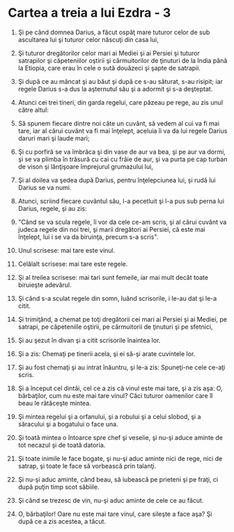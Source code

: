 # Cartea a treia a lui Ezdra - 3

1. Şi pe când domnea Darius, a făcut ospăţ mare tuturor celor de sub ascultarea lui şi tuturor celor născuţi din casa lui, 

2. Şi tuturor dregătorilor celor mari ai Mediei şi ai Persiei şi tuturor satrapilor şi căpeteniilor oştirii şi cârmuitorilor de ţinuturi de la India până la Etiopia, care erau în cele o sută douăzeci şi şapte de satrapii. 

3. Şi după ce au mâncat şi au băut şi după ce s-au săturat, s-au risipit; iar regele Darius s-a dus la aşternutul său şi a adormit şi s-a deşteptat. 

4. Atunci cei trei tineri, din garda regelui, care păzeau pe rege, au zis unul către altul: 

5. Să spunem fiecare dintre noi câte un cuvânt, să vedem al cui va fi mai tare, iar al cărui cuvânt va fi mai înţelept, aceluia îi va da lui regele Darius daruri mari şi laude mari; 

6. Şi cu porfiră se va îmbrăca şi din vase de aur va bea, şi pe aur va dormi, şi se va plimba în trăsură cu cai cu frâie de aur, şi va purta pe cap turban de vison şi lănţişoare împrejurul grumazului lui, 

7. Şi al doilea va şedea după Darius, pentru înţelepciunea lui, şi rudă lui Darius se va numi. 

8. Atunci, scriind fiecare cuvântul său, l-a pecetluit şi l-a pus sub perna lui Darius, regele, şi au zis: 

9. "Când se va scula regele, îi vor da cele ce-am scris, şi al cărui cuvânt va judeca regele din noi trei, şi marii dregători ai Persiei, că este mai înţelept, lui i se va da biruinţa, precum s-a scris". 

10. Unul scrisese: mai tare este vinul. 

11. Celălalt scrisese: mai tare este regele. 

12. Şi al treilea scrisese: mai tari sunt femeile, iar mai mult decât toate biruieşte adevărul. 

13. Şi când s-a sculat regele din somn, luând scrisorile, i le-au dat şi le-a citit. 

14. Şi trimiţând, a chemat pe toţi dregătorii cei mari ai Persiei şi ai Mediei, pe satrapi, pe căpeteniile oştirii, pe cârmuitorii de ţinuturi şi pe sfetnici, 

15. Şi au şezut în divan şi a citit scrisorile înaintea lor. 

16. Şi a zis: Chemaţi pe tinerii acela, şi ei să-şi arate cuvintele lor. 

17. Şi au fost chemaţi şi au intrat înăuntru, şi le-a zis: Spuneţi-ne cele ce-aţi scris. 

18. Şi a început cel dintâi, cel ce a zis că vinul este mai tare, şi a zis aşa: O, bărbaţilor, cum nu este mai tare vinul? Căci tuturor oamenilor care îl beau le rătăceşte mintea. 

19. Şi mintea regelui şi a orfanului, şi a robului şi a celui slobod, şi a săracului şi a bogatului o face una. 

20. Şi toată mintea o întoarce spre chef şi veselie, şi nu-şi aduce aminte de tot necazul şi de toată datoria. 

21. Şi toate inimile le face bogate, şi nu-şi aduc aminte nici de rege, nici de satrap, şi toate le face să vorbească prin talanţi. 

22. Şi nu-şi aduc aminte, când beau, să iubească pe prieteni şi pe fraţi, ci după puţin timp scot săbiile. 

23. Şi când se trezesc de vin, nu-şi aduc aminte de cele ce au făcut. 

24. O, bărbaţilor! Oare nu este mai tare vinul, care sileşte a face aşa? Şi după ce a zis acestea, a tăcut. 

